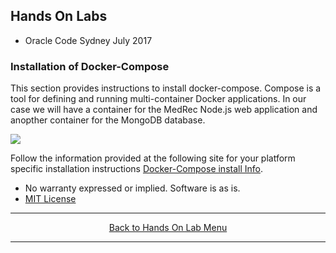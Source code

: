 ## Hands On Labs

- Oracle Code Sydney July 2017

### Installation of Docker-Compose

This section provides instructions to install docker-compose.
Compose is a tool for defining and running multi-container Docker applications.
In our case we will have a container for the MedRec Node.js web application and anopther container for the MongoDB database. 

<img src="./img/dockercompose1.PNG" />

Follow the information provided at the following site for your platform specific installation instructions [Docker-Compose install Info](https://docs.docker.com/compose/install/).

* No warranty expressed or implied.  Software is as is.
* [MIT License](http://www.opensource.org/licenses/mit-license.html)

<hr />
<center>
<a href="../../handsonlabs" class="btn" >Back to Hands On Lab Menu</a>
<center />
<hr />

